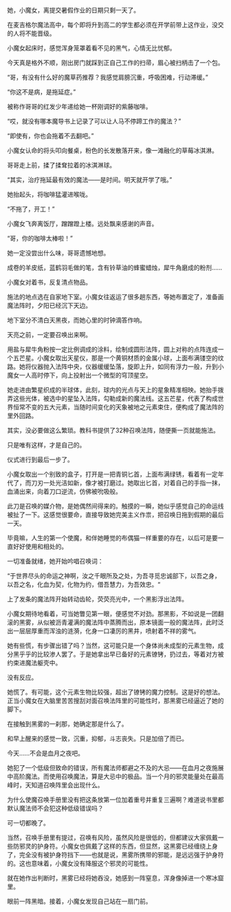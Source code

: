 她，小魔女，离提交暑假作业的日期只剩一天了。

在麦吉格尔魔法高中，每个即将升到高二的学生都必须在开学前带上这作业，没交的人将不能晋级。

小魔女起床时，感觉浑身笼罩着看不见的黑气，心情无比忧郁。

今天真是格外不顺，刚出房门就踩到正自己工作的扫帚，眉心被扫柄击了一个包。

“哥，有没有什么好的魔草药推荐？我感觉肩膀沉重，呼吸困难，行动滞缓。”

“你这不是病，是拖延症。”

被称作哥哥的红发少年递给她一杯刚调好的紫藤咖啡。

“哎，就没有哪本魔导书上记录了可以让人马不停蹄工作的魔法？”

“即使有，你也会拖着不去翻吧。”

小魔女认命的将头叩向餐桌，粉色的长发散落开来，像一滩融化的草莓冰淇淋。

哥哥走上前，揉了揉耷拉着的冰淇淋球。

“其实，治疗拖延最有效的魔法——是时间。明天就开学了哦。”

她抬起头，将咖啡猛灌进喉咙。

“不拖了，开工！”

小魔女飞奔离饭厅，蹭蹭蹬上楼。远处飘来感谢的声音。

“哥，你的咖啡太棒啦！”

她一定没尝出什么味，哥哥遗憾地想。



成卷的羊皮纸，蓝鹤羽毛做的笔，含有铃草油的蜂蜜蜡烛，犀牛角磨成的粉剂……

小魔女对着书，反复清点物品。

施法的地点选在自家地下室。小魔女往返运了很多趟东西，等她布置定了，准备画魔法阵时，夕阳已经沉下天边。

地下室分不清白天黑夜，而她心里的时钟滴答作响。

天亮之前，一定要召唤出来啊。

用盐与犀牛角粉按一定比例调成的涂料，绘制成圆形法阵，圆上对称的点阵连成一个五芒星。小魔女取出天星仪，那是一个黄铜材质的金属小球，上面布满镂空的纹路。她将仪器抛入法阵中央，仪器缓缓坠落，旋即上升，如同有浮力一般，升到小魔女一人高时停下，向上投射出一个微型的穹顶星空。

她走进由繁星织成的半球体，此刻，球内的光点与天上的星象精准相映。她抬手拨弄这些光体，被选中的星坠入法阵，勾勒成新的魔法线。这五芒星，代表了构成世界恒常不变的五大元素，当随时间变化的天象被地之元素束住，便构成了魔法阵的里外回路。

其实，没必要做这么繁琐。教科书提供了32种召唤法阵，随便撕一页就能施法。

只是唯有这样，才是自己的。

仪式进行到最后一步了。

小魔女取出一个别致的盒子，打开是一把青铜匕首，上面布满绿锈，看着有一定年代了，而刀刃一处光洁如新，像才被打磨过。她取出匕首，对着自己的手指一抹，血涌出来，向着刀口逆流，仿佛被吮吸般。

此刀是召唤的媒介物，是她偶然间得来的。触摸的一瞬，她似乎感觉自己的命运线被扯了一下。这感觉很要命，直接导致她完美主义作祟，把召唤日拖到假期的最后一天。

毕竟嘛，人生的第一个使魔，和伴她睡觉的布偶猫一样重要的存在，以后可是要一直好好使用和相处的。

一切准备就绪，她开始吟唱召唤词：

“于世界尽头的命运之神啊，汝之千眼所及之处，为吾寻觅忠诚部下，以吾之身，以吾之名，化血为契，化物为约，借吾慧力，为吾效忠。“

上了发条的魔法阵开始转动齿轮，荧荧亮光中，一个黑影浮出法阵。

小魔女期待地看着，可当她瞥见第一眼，便感觉不对劲。那黑影，不如说是一团翻滚的黑雾，从似被沥青灌满的魔法阵中蒸腾而出，原本镜面一般的魔法阵，此时泛出一层层厚重而浑浊的涟漪，化身一口凄厉的黑井，喷射着不祥的雾气。

她有些慌，有步骤出错了吗？当然，这可能只是一个身体尚未成型的元素生物，成分黑乎乎的比较渗人罢了。于是她拿出早已备好的元素镣铐，扔过去，等着对方被约束进魔法躯壳中。

没有反应。

她慌了。有可能，这个元素生物比较强，超出了镣铐的魔力控制。这是好的想法。正当小魔女在大脑里苦苦搜刮对面召唤法阵里的可能性时，那黑雾已经逼近了她的脚下。

在接触到黑雾的一刹那，她确定那是什么了。

和早上醒来的感觉一致，沉重，抑郁，斗志丧失。只是加倍了而已。

今天……不会是血月之夜吧。

她犯了一个低级但致命的错误，所有魔法师都避之不及的大忌——在血月之夜施展中高阶魔法。而使用召唤魔法，算是大忌中的极品。当一个月的邪灵能量处在最高峰时，天知道召唤阵里会出现什么。

为什么使魔召唤手册里没有把这条放第一位加着重号并重复三遍啊？难道说书里都默认魔法师不会犯这种低级错误吗？

可一切都晚了。

当然，召唤手册里有提过，召唤有风险，虽然风险是很低的，但都建议大家佩戴一些防邪灵的护身符。小魔女也佩戴了这样的东西，但显然，这黑雾已经缠绕上身了，完全没有被护身符挡下——也就是说，黑雾所携带的邪能，是远远强于护身符的。这也意味着，小魔女没有降服这个邪灵的可能性。

就在她作出判断时，黑雾已经将她吞没，她感到一阵窒息，浑身像掉进一个寒冰窟里。

眼前一阵黑暗。接着，小魔女发现自己站在一扇门前。














